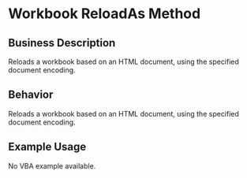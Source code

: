 # Workbook ReloadAs Method

## Business Description
Reloads a workbook based on an HTML document, using the specified document encoding.

## Behavior
Reloads a workbook based on an HTML document, using the specified document encoding.

## Example Usage
No VBA example available.
